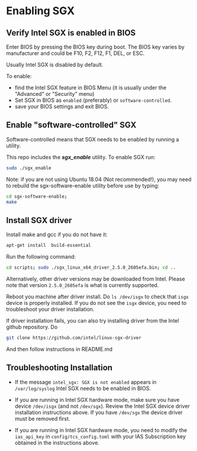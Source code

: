 <!-- SPDX-License-Identifier: (AGPL-3.0-only OR CC-BY-4.0) -->

# Enabling SGX

## Verify Intel SGX is enabled in BIOS

Enter BIOS by pressing the BIOS key during boot.
The BIOS key varies by manufacturer and could be F10, F2, F12, F1, DEL, or ESC.

Usually Intel SGX is disabled by default.

To enable:

-   find the Intel SGX feature in BIOS Menu
    (it is usually under the "Advanced" or "Security" menu)
-   Set SGX in BIOS as `enabled` (preferably) or `software-controlled`.
-   save your BIOS settings and exit BIOS.

## Enable "software-controlled" SGX

Software-controlled means that SGX needs to be enabled by running a utility. 

This repo includes the **_sgx_enable_** utility. To enable SGX run:

```bash
sudo ./sgx_enable
```

Note: if you are not using Ubuntu 18.04 (Not recommended!), you may need
to rebuild the sgx-software-enable utility before use by typing:

```bash
cd sgx-software-enable;
make
```

## Install SGX driver

Install make and gcc if you do not have it:

```bash
apt-get install  build-essential
```

Run the following command:

```bash
cd scripts; sudo ./sgx_linux_x64_driver_2.5.0_2605efa.bin; cd ..
```

Alternatively, other driver versions may be downloaded from Intel.
Please note that version `2.5.0_2605efa` is what is currently supported.

Reboot you machine after driver install.  Do `ls /dev/isgx` to check that `isgx` device is properly installed.
If you do not see the `isgx` device, you need to troubleshoot your driver installation.

If driver installation fails, you can also try installing driver from the 
Intel github repository. Do 

```bash
git clone https://github.com/intel/linux-sgx-driver
```

And then follow instructions in README.md

## Troubleshooting Installation

-   If the message  `intel_sgx: SGX is not enabled` appears in `/var/log/syslog`
    Intel SGX needs to be enabled in BIOS.

-   If you are running in Intel SGX hardware mode, make sure you have device
    `/dev/isgx` (and not `/dev/sgx`). Review the Intel SGX device driver
    installation instructions above. If you have `/dev/sgx` the
    device driver must be removed first.

-   If you are running in Intel SGX hardware mode, you need to modify
    the `ias_api_key` in `config/tcs_config.toml` with your
    IAS Subscription key obtained in the instructions above.
